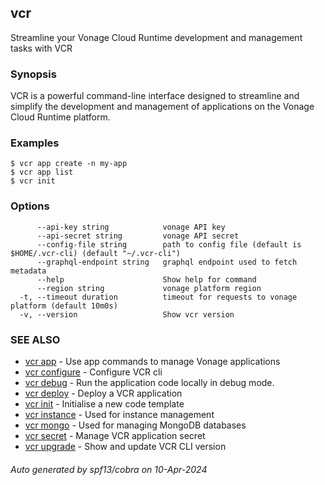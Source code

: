 ## vcr

Streamline your Vonage Cloud Runtime development and management tasks with VCR

### Synopsis

VCR is a powerful command-line interface designed to streamline
and simplify the development and management of applications on 
the Vonage Cloud Runtime platform.


### Examples

```
$ vcr app create -n my-app
$ vcr app list
$ vcr init

```

### Options

```
      --api-key string            vonage API key
      --api-secret string         vonage API secret
      --config-file string        path to config file (default is $HOME/.vcr-cli) (default "~/.vcr-cli")
      --graphql-endpoint string   graphql endpoint used to fetch metadata
      --help                      Show help for command
      --region string             vonage platform region
  -t, --timeout duration          timeout for requests to vonage platform (default 10m0s)
  -v, --version                   Show vcr version
```

### SEE ALSO

* [vcr app](vcr_app.md)	 - Use app commands to manage Vonage applications
* [vcr configure](vcr_configure.md)	 - Configure VCR cli
* [vcr debug](vcr_debug.md)	 - Run the application code locally in debug mode.
* [vcr deploy](vcr_deploy.md)	 - Deploy a VCR application
* [vcr init](vcr_init.md)	 - Initialise a new code template
* [vcr instance](vcr_instance.md)	 - Used for instance management
* [vcr mongo](vcr_mongo.md)	 - Used for managing MongoDB databases
* [vcr secret](vcr_secret.md)	 - Manage VCR application secret
* [vcr upgrade](vcr_upgrade.md)	 - Show and update VCR CLI version

###### Auto generated by spf13/cobra on 10-Apr-2024
